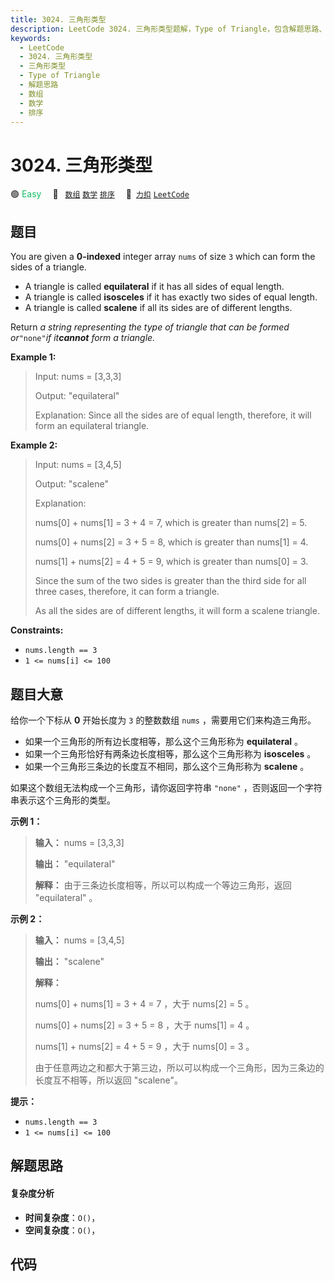 ```yaml
---
title: 3024. 三角形类型
description: LeetCode 3024. 三角形类型题解，Type of Triangle，包含解题思路、复杂度分析以及完整的 JavaScript 代码实现。
keywords:
  - LeetCode
  - 3024. 三角形类型
  - 三角形类型
  - Type of Triangle
  - 解题思路
  - 数组
  - 数学
  - 排序
---
```


# 3024. 三角形类型

🟢 <font color=#15bd66>Easy</font>&emsp; 🔖&ensp; [`数组`](/tag/array.md) [`数学`](/tag/math.md) [`排序`](/tag/sorting.md)&emsp; 🔗&ensp;[`力扣`](https://leetcode.cn/problems/type-of-triangle) [`LeetCode`](https://leetcode.com/problems/type-of-triangle)

## 题目

You are given a **0-indexed** integer array `nums` of size `3` which can form
the sides of a triangle.

  * A triangle is called **equilateral** if it has all sides of equal length.
  * A triangle is called **isosceles** if it has exactly two sides of equal length.
  * A triangle is called **scalene** if all its sides are of different lengths.

Return _a string representing_ _the type of triangle that can be formed_
_or_`"none"`_if it**cannot** form a triangle._



**Example 1:**

> Input: nums = [3,3,3]
> 
> Output: "equilateral"
> 
> Explanation: Since all the sides are of equal length, therefore, it will form an equilateral triangle.

**Example 2:**

> Input: nums = [3,4,5]
> 
> Output: "scalene"
> 
> Explanation: 
> 
> nums[0] + nums[1] = 3 + 4 = 7, which is greater than nums[2] = 5.
> 
> nums[0] + nums[2] = 3 + 5 = 8, which is greater than nums[1] = 4.
> 
> nums[1] + nums[2] = 4 + 5 = 9, which is greater than nums[0] = 3. 
> 
> Since the sum of the two sides is greater than the third side for all three cases, therefore, it can form a triangle.
> 
> As all the sides are of different lengths, it will form a scalene triangle.

**Constraints:**

  * `nums.length == 3`
  * `1 <= nums[i] <= 100`


## 题目大意

给你一个下标从 **0**  开始长度为 `3` 的整数数组 `nums` ，需要用它们来构造三角形。

  * 如果一个三角形的所有边长度相等，那么这个三角形称为 **equilateral**  。
  * 如果一个三角形恰好有两条边长度相等，那么这个三角形称为 **isosceles**  。
  * 如果一个三角形三条边的长度互不相同，那么这个三角形称为 **scalene**  。

如果这个数组无法构成一个三角形，请你返回字符串 `"none"` ，否则返回一个字符串表示这个三角形的类型。



**示例 1：**

> 
> 
> 
> 
> 
> **输入：** nums = [3,3,3]
> 
> **输出：** "equilateral"
> 
> **解释：** 由于三条边长度相等，所以可以构成一个等边三角形，返回 "equilateral" 。
> 
> 

**示例 2：**

> 
> 
> 
> 
> 
> **输入：** nums = [3,4,5]
> 
> **输出：** "scalene"
> 
> **解释：**
> 
> nums[0] + nums[1] = 3 + 4 = 7 ，大于 nums[2] = 5 。
> 
> nums[0] + nums[2] = 3 + 5 = 8 ，大于 nums[1] = 4 。
> 
> nums[1] + nums[2] = 4 + 5 = 9 ，大于 nums[0] = 3 。
> 
> 由于任意两边之和都大于第三边，所以可以构成一个三角形，因为三条边的长度互不相等，所以返回 "scalene"。
> 
> 

**提示：**

  * `nums.length == 3`
  * `1 <= nums[i] <= 100`


## 解题思路

#### 复杂度分析

- **时间复杂度**：`O()`，
- **空间复杂度**：`O()`，

## 代码

```javascript

```